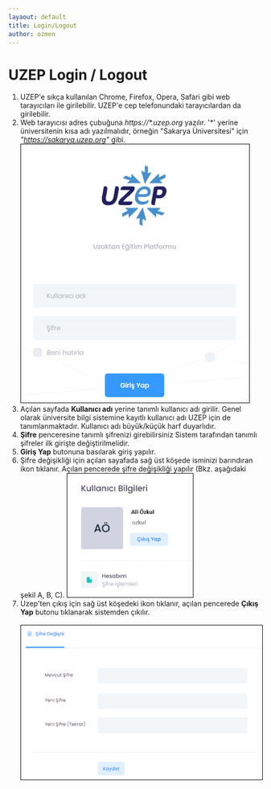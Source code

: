```yaml
---
layaout: default
title: Login/Logout
author: ozmen
---
```

# UZEP Login / Logout

1. UZEP'e sıkça kullanılan Chrome, Firefox, Opera, Safari gibi web tarayıcıları ile girilebilir. UZEP'e cep telefonundaki tarayıcılardan da girilebilir.  
2. Web tarayıcısı adres çubuğuna _https://\*.uzep.org_ yazılır. '\*' yerine üniversitenin kısa adı yazılmalıdır, örneğin "Sakarya Üniversitesi" için _"https://sakarya.uzep.org"_ gibi. <br>
<img style="border:1px solid black" src="assets/images/login.png"/> <br>
3. Açılan sayfada **Kullanıcı adı** yerine tanımlı kullanıcı adı girilir. Genel olarak üniversite bilgi sistemine kayıtlı kullanıcı adı UZEP için de tanımlanmaktadır. Kullanıcı adı büyük/küçük harf duyarlıdır.
4. **Şifre** penceresine tanımlı şifrenizi girebilirsiniz Sistem tarafından tanımlı şifreler ilk girişte değiştirilmelidir.
5. **Giriş Yap** butonuna basılarak giriş yapılır.
6. Şifre değişikliği için açılan sayafada sağ üst köşede isminizi barındıran ikon tıklanır. Açılan pencerede şifre değişikliği yapılır (Bkz.  aşağıdaki şekil A, B, C).
<img style="border:1px solid black" src="assets/images/sifreCikis.png" width="250" /> <br>
7. Uzep'ten çıkış için sağ üst köşedeki ikon tıklanır, açılan pencerede **Çıkış Yap** butonu tıklanarak sistemden çıkılır.<br>    
<img style="border:1px solid black" src="assets/images/sifreDegistir.png" /> <br>
